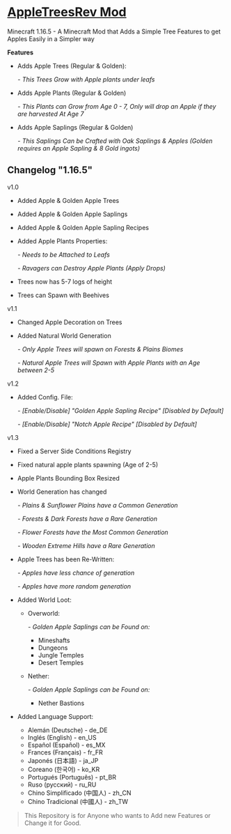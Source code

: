 # [AppleTreesRev Mod](https://www.curseforge.com/minecraft/mc-mods/apple-trees-revived)
Minecraft 1.16.5 - A Minecraft Mod that Adds a Simple Tree Features to get Apples Easily  in a Simpler way


**Features**

- Adds Apple Trees (Regular & Golden):
 
     *- This Trees Grow with Apple plants under leafs* 
 - Adds Apple Plants (Regular & Golden)
 
      *- This Plants can Grow from Age 0 - 7, Only will drop an Apple if they are harvested At Age 7*
 - Adds Apple Saplings (Regular & Golden)
 
      *- This Saplings Can be Crafted with Oak Saplings & Apples (Golden requires an Apple Sapling & 8 Gold ingots)*

**Changelog  "1.16.5"**
---------
v1.0
- Added Apple & Golden Apple Trees
- Added Apple & Golden Apple Saplings
- Added Apple & Golden Apple Sapling Recipes
- Added Apple Plants Properties:

    *- Needs to be Attached to Leafs*
    
    *- Ravagers can Destroy Apple Plants (Apply Drops)*
- Trees now has 5-7 logs of height
- Trees can Spawn with Beehives

v1.1
- Changed Apple Decoration on Trees
- Added Natural World Generation

    *- Only Apple Trees will spawn on Forests & Plains Biomes*

    *- Natural Apple Trees will Spawn with Apple Plants with an Age between 2-5*
    
v1.2
- Added Config. File:

     *- [Enable/Disable] "Golden Apple Sapling Recipe" [Disabled by Default]*
     
     *- [Enable/Disable] "Notch Apple Recipe" [Disabled by Default]*

v1.3
- Fixed a Server Side Conditions Registry
- Fixed natural apple plants spawning (Age of 2-5)
- Apple Plants Bounding Box Resized
- World Generation has changed

     *- Plains & Sunflower Plains have a Common Generation*
     
     *- Forests & Dark Forests have a Rare Generation*
     
     *- Flower Forests have the Most Common Generation*
     
     *- Wooden Extreme Hills have a Rare Generation*
     
- Apple Trees has been Re-Written:

     *- Apples have less chance of generation*
     
     *- Apples have more random generation*
     
- Added World Loot:

  - Overworld:
  
      *- Golden Apple Saplings can be Found on:*
      
       - Mineshafts
       - Dungeons
       - Jungle Temples
       - Desert Temples
    
  - Nether:
  
      *- Golden Apple Saplings can be Found on:*
      - Nether Bastions

- Added Language Support:
     - Alemán (Deutsche) - de_DE
     - Inglés (English) - en_US
     - Español (Español) - es_MX
     - Frances (Français) - fr_FR
     - Japonés (日本語) - ja_JP
     - Coreano (한국어) - ko_KR
     - Portugués (Português) - pt_BR
     - Ruso (русский) - ru_RU
     - Chino Simplificado (中国人) - zh_CN
     - Chino Tradicional (中國人) - zh_TW
> This Repository is for Anyone who wants to Add new Features or Change it for Good.
